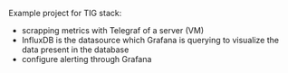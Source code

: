 Example project for TIG stack:
- scrapping metrics with Telegraf of a server (VM)
- InfluxDB is the datasource which Grafana is querying to visualize the data present in the database 
- configure alerting through Grafana
